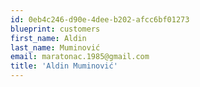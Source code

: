```yaml
---
id: 0eb4c246-d90e-4dee-b202-afcc6bf01273
blueprint: customers
first_name: Aldin
last_name: Muminović
email: maratonac.1985@gmail.com
title: 'Aldin Muminović'
---
```

